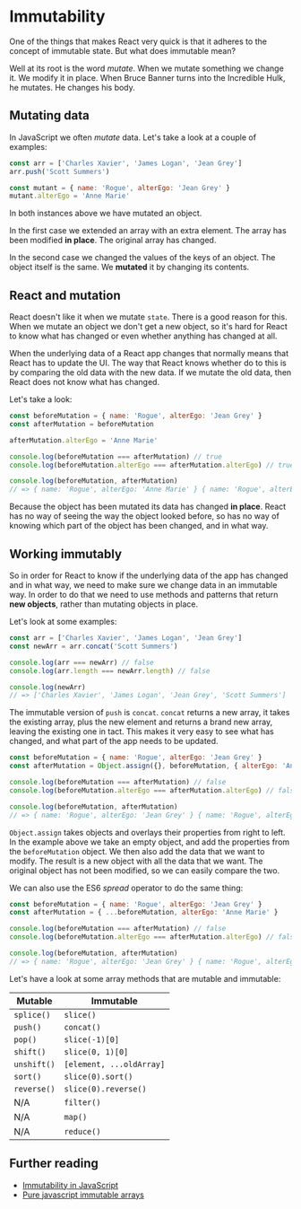 # Immutability

One of the things that makes React very quick is that it adheres to the concept of immutable state. But what does immutable mean?

Well at its root is the word _mutate_. When we mutate something we change it. We modify it in place. When Bruce Banner turns into the Incredible Hulk, he mutates. He changes his body.

## Mutating data

In JavaScript we often _mutate_ data. Let's take a look at a couple of examples:

```js
const arr = ['Charles Xavier', 'James Logan', 'Jean Grey']
arr.push('Scott Summers')

const mutant = { name: 'Rogue', alterEgo: 'Jean Grey' }
mutant.alterEgo = 'Anne Marie'
```

In both instances above we have mutated an object.

In the first case we extended an array with an extra element. The array has been modified **in place**. The original array has changed.

In the second case we changed the values of the keys of an object. The object itself is the same. We **mutated** it by changing its contents.

## React and mutation

React doesn't like it when we mutate `state`. There is a good reason for this. When we mutate an object we don't get a new object, so it's hard for React to know what has changed or even whether anything has changed at all.

When the underlying data of a React app changes that normally means that React has to update the UI. The way that React knows whether do to this is by comparing the old data with the new data. If we mutate the old data, then React does not know what has changed.

Let's take a look:

```js
const beforeMutation = { name: 'Rogue', alterEgo: 'Jean Grey' }
const afterMutation = beforeMutation

afterMutation.alterEgo = 'Anne Marie'

console.log(beforeMutation === afterMutation) // true
console.log(beforeMutation.alterEgo === afterMutation.alterEgo) // true

console.log(beforeMutation, afterMutation)
// => { name: 'Rogue', alterEgo: 'Anne Marie' } { name: 'Rogue', alterEgo: 'Anne Marie' }
```

Because the object has been mutated its data has changed **in place**. React has no way of seeing the way the object looked before, so has no way of knowing which part of the object has been changed, and in what way.

## Working immutably

So in order for React to know if the underlying data of the app has changed and in what way, we need to make sure we change data in an immutable way. In order to do that we need to use methods and patterns that return **new objects**, rather than mutating objects in place.

Let's look at some examples:

```js
const arr = ['Charles Xavier', 'James Logan', 'Jean Grey']
const newArr = arr.concat('Scott Summers')

console.log(arr === newArr) // false
console.log(arr.length === newArr.length) // false

console.log(newArr)
// => ['Charles Xavier', 'James Logan', 'Jean Grey', 'Scott Summers']
```

The immutable version of `push` is `concat`. `concat` returns a new array, it takes the existing array, plus the new element and returns a brand new array, leaving the existing one in tact. This makes it very easy to see what has changed, and what part of the app needs to be updated.

```js
const beforeMutation = { name: 'Rogue', alterEgo: 'Jean Grey' }
const afterMutation = Object.assign({}, beforeMutation, { alterEgo: 'Anne Marie' })

console.log(beforeMutation === afterMutation) // false
console.log(beforeMutation.alterEgo === afterMutation.alterEgo) // false

console.log(beforeMutation, afterMutation)
// => { name: 'Rogue', alterEgo: 'Jean Grey' } { name: 'Rogue', alterEgo: 'Anne Marie' }
```

`Object.assign` takes objects and overlays their properties from right to left. In the example above we take an empty object, and add the properties from the `beforeMutation` object. We then also add the data that we want to modify. The result is a new object with all the data that we want. The original object has not been modified, so we can easily compare the two.

We can also use the ES6 _spread_ operator to do the same thing:

```js
const beforeMutation = { name: 'Rogue', alterEgo: 'Jean Grey' }
const afterMutation = { ...beforeMutation, alterEgo: 'Anne Marie' }

console.log(beforeMutation === afterMutation) // false
console.log(beforeMutation.alterEgo === afterMutation.alterEgo) // false

console.log(beforeMutation, afterMutation)
// => { name: 'Rogue', alterEgo: 'Jean Grey' } { name: 'Rogue', alterEgo: 'Anne Marie' }
```

Let's have a look at some array methods that are mutable and immutable:

| Mutable | Immutable |
|---------|-----------|
| `splice()` | `slice()` |
| `push()` | `concat()` |
| `pop()` | `slice(-1)[0]` |
| `shift()` | `slice(0, 1)[0]` |
| `unshift()` | `[element, ...oldArray]` |
| `sort()` | `slice(0).sort()` |
| `reverse()` | `slice(0).reverse()` |
| N/A | `filter()` |
| N/A | `map()` |
| N/A | `reduce()` |

## Further reading

* [Immutability in JavaScript](https://www.sitepoint.com/immutability-javascript/)
* [Pure javascript immutable arrays](https://vincent.billey.me/pure-javascript-immutable-array/)
